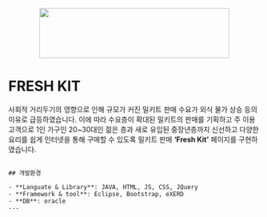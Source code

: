<p align="center">
<img src="https://user-images.githubusercontent.com/106422700/205013740-c77b2958-18ff-416b-8cd1-ad8d94f0b045.png" width="380px" height="100px"/>

</p>


# FRESH KIT

사회적 거리두기의 영향으로 인해 규모가 커진 밀키트 판매 수요가 외식 물가 상승 등의 이유로 급등하였습니다. 이에 따라 수요층이 확대된 밀키트의 판매를 기획하고
 주 이용고객으로 1인 가구인 20~30대인 젊은 층과 새로 유입된 중장년층까지 신선하고 다양한 요리를 쉽게 인터넷을 통해 구매할 수 있도록 밀키트 판매  **‘Fresh Kit’**   페이지를 구현하였습니다.




```

## 개발환경

- **Languate & Library**: JAVA, HTML, JS, CSS, JQuery
- **Framework & tool**: Eclipse, Bootstrap, eXERD
- **DB**: oracle
---



